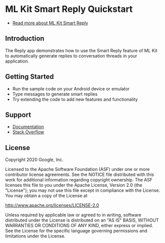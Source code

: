# ML Kit Smart Reply Quickstart

* [Read more about ML Kit Smart Reply](https://developers.google.com/ml-kit/language/smart-reply)

## Introduction

The Reply app demonstrates how to use the Smart
Reply feature of ML Kit to automatically generate replies to conversation
threads in your application.

## Getting Started

* Run the sample code on your Android device or emulator
* Type messages to generate smart replies
* Try extending the code to add new features and functionality

## Support

* [Documentation](https://developers.google.com/ml-kit/language/smart-reply/android)
* [Stack Overflow](https://stackoverflow.com/questions/tagged/mlkit)

## License

Copyright 2020 Google, Inc.

Licensed to the Apache Software Foundation (ASF) under one or more contributor
license agreements.  See the NOTICE file distributed with this work for
additional information regarding copyright ownership.  The ASF licenses this
file to you under the Apache License, Version 2.0 (the "License"); you may not
use this file except in compliance with the License.  You may obtain a copy of
the License at

  http://www.apache.org/licenses/LICENSE-2.0

Unless required by applicable law or agreed to in writing, software
distributed under the License is distributed on an "AS IS" BASIS, WITHOUT
WARRANTIES OR CONDITIONS OF ANY KIND, either express or implied.  See the
License for the specific language governing permissions and limitations under
the License.
